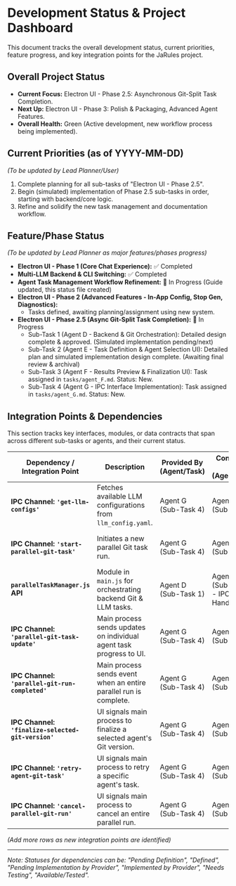 # Development Status & Project Dashboard

This document tracks the overall development status, current priorities, feature progress, and key integration points for the JaRules project.

## Overall Project Status

*   **Current Focus:** Electron UI - Phase 2.5: Asynchronous Git-Split Task Completion.
*   **Next Up:** Electron UI - Phase 3: Polish & Packaging, Advanced Agent Features.
*   **Overall Health:** Green (Active development, new workflow process being implemented).

## Current Priorities (as of YYYY-MM-DD)
*(To be updated by Lead Planner/User)*

1.  Complete planning for all sub-tasks of "Electron UI - Phase 2.5".
2.  Begin (simulated) implementation of Phase 2.5 sub-tasks in order, starting with backend/core logic.
3.  Refine and solidify the new task management and documentation workflow.

## Feature/Phase Status

*(To be updated by Lead Planner as major features/phases progress)*

*   **Electron UI - Phase 1 (Core Chat Experience):** ✅ Completed
*   **Multi-LLM Backend & CLI Switching:** ✅ Completed
*   **Agent Task Management Workflow Refinement:** 🔄 In Progress (Guide updated, this status file created)
*   **Electron UI - Phase 2 (Advanced Features - In-App Config, Stop Gen, Diagnostics):**
    *   Tasks defined, awaiting planning/assignment using new system.
*   **Electron UI - Phase 2.5 (Async Git-Split Task Completion):** 🔄 In Progress
    *   Sub-Task 1 (Agent D - Backend & Git Orchestration): Detailed design complete & approved. (Simulated implementation pending/next)
    *   Sub-Task 2 (Agent E - Task Definition & Agent Selection UI): Detailed plan and simulated implementation design complete. (Awaiting final review & archival)
    *   Sub-Task 3 (Agent F - Results Preview & Finalization UI): Task assigned in `tasks/agent_F.md`. Status: New.
    *   Sub-Task 4 (Agent G - IPC Interface Implementation): Task assigned in `tasks/agent_G.md`. Status: New.

## Integration Points & Dependencies

This section tracks key interfaces, modules, or data contracts that span across different sub-tasks or agents, and their current status.

| Dependency / Integration Point             | Description                                                                 | Provided By (Agent/Task) | Consumed By (Agent/Task)         | Status                                        | Notes                                                                 |
|--------------------------------------------|-----------------------------------------------------------------------------|--------------------------|----------------------------------|-----------------------------------------------|-----------------------------------------------------------------------|
| **IPC Channel: `'get-llm-configs'`**       | Fetches available LLM configurations from `llm_config.yaml`.                | Agent G (Sub-Task 4)     | Agent E (Sub-Task 2)             | Pending Definition & Implementation by Prov.  | Agent E's UI plan details the expected payload (Array of LLM Config Objects). |
| **IPC Channel: `'start-parallel-git-task'`** | Initiates a new parallel Git task run.                                      | Agent G (Sub-Task 4)     | Agent E (Sub-Task 2)             | Pending Definition & Implementation by Prov.  | Agent E's UI plan details payload. Backend by Agent D (Sub-Task 1).     |
| **`parallelTaskManager.js` API**           | Module in `main.js` for orchestrating backend Git & LLM tasks.              | Agent D (Sub-Task 1)     | Agent G (Sub-Task 4 - IPC Handlers) | Design Complete by Provider.                  | Agent G will write IPC handlers that call this API.                     |
| **IPC Channel: `'parallel-git-task-update'`**| Main process sends updates on individual agent task progress to UI.         | Agent G (Sub-Task 4)     | Agent F (Sub-Task 3)             | Pending Definition & Implementation by Prov.  | Payload defined in `IMPLEMENTATION_GUIDE.md`. Originated by Agent D.    |
| **IPC Channel: `'parallel-git-run-completed'`**| Main process sends event when an entire parallel run is complete.           | Agent G (Sub-Task 4)     | Agent F (Sub-Task 3)             | Pending Definition & Implementation by Prov.  | Payload defined in `IMPLEMENTATION_GUIDE.md`. Originated by Agent D.    |
| **IPC Channel: `'finalize-selected-git-version'`**| UI signals main process to finalize a selected agent's Git version.     | Agent G (Sub-Task 4)     | Agent F (Sub-Task 3)             | Pending Definition & Implementation by Prov.  | Backend by Agent D.                                                   |
| **IPC Channel: `'retry-agent-git-task'`**  | UI signals main process to retry a specific agent's task.                 | Agent G (Sub-Task 4)     | Agent F (Sub-Task 3)             | Pending Definition & Implementation by Prov.  | Backend by Agent D.                                                   |
| **IPC Channel: `'cancel-parallel-git-run'`**| UI signals main process to cancel an entire parallel run.                 | Agent G (Sub-Task 4)     | Agent F (Sub-Task 3)             | Pending Definition & Implementation by Prov.  | Backend by Agent D.                                                   |

*(Add more rows as new integration points are identified)*

---
*Note: Statuses for dependencies can be: "Pending Definition", "Defined", "Pending Implementation by Provider", "Implemented by Provider", "Needs Testing", "Available/Tested".*
